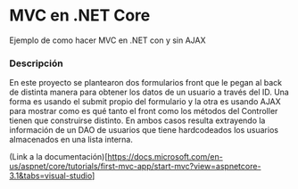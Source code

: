 # MVC en .NET Core
Ejemplo de como hacer MVC en .NET con y sin AJAX

### Descripción

En este proyecto se plantearon dos formularios front que le pegan al back de distinta manera para obtener los datos de un usuario a través del ID. Una forma es usando el submit propio del formulario y la otra es usando AJAX para mostrar como es qué tanto el front como los métodos del Controller tienen que construirse distinto.
En ambos casos resulta extrayendo la información de un DAO de usuarios que tiene hardcodeados los usuarios almacenados en una lista interna.

(Link a la documentación)[https://docs.microsoft.com/en-us/aspnet/core/tutorials/first-mvc-app/start-mvc?view=aspnetcore-3.1&tabs=visual-studio]